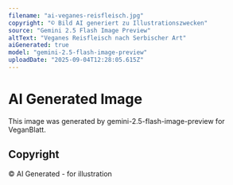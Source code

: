 ```yaml
---
filename: "ai-veganes-reisfleisch.jpg"
copyright: "© Bild AI generiert zu Illustrationszwecken"
source: "Gemini 2.5 Flash Image Preview"
altText: "Veganes Reisfleisch nach Serbischer Art"
aiGenerated: true
model: "gemini-2.5-flash-image-preview"
uploadDate: "2025-09-04T12:28:05.615Z"
---
```


# AI Generated Image

This image was generated by gemini-2.5-flash-image-preview for VeganBlatt.

## Copyright
© AI Generated - for illustration
